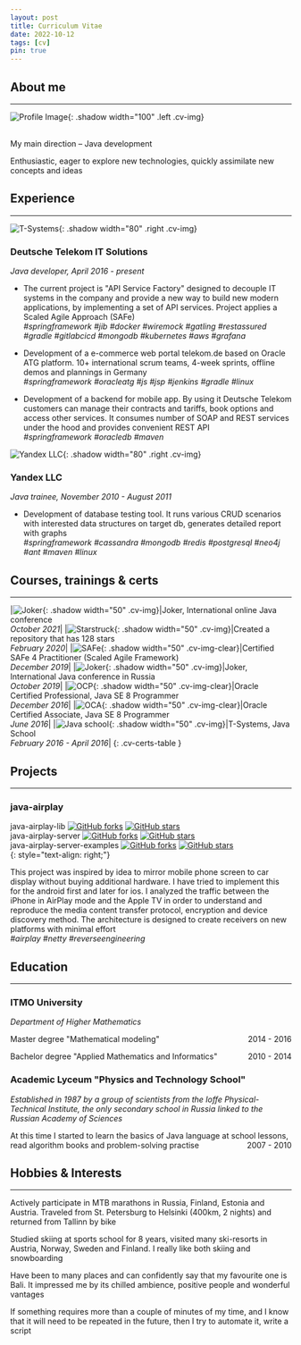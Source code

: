 ```yaml
---
layout: post
title: Curriculum Vitae
date: 2022-10-12
tags: [cv]
pin: true
---
```


## About me
---

![Profile Image](/assets/img/profile.jpg){: .shadow width="100" .left .cv-img}

<br>
My main direction – Java development

Enthusiastic, eager to explore new technologies, quickly assimilate new concepts and ideas

## Experience
---

![T-Systems](/assets/img/posts/2022-10-12/t-systems-logo.png){: .shadow width="80" .right .cv-img}
### Deutsche Telekom IT Solutions
_Java developer, April 2016 - present_

- The current project is "API Service Factory" designed to decouple IT systems in the company and provide a new way to
  build new modern applications, by implementing a set of API services.
  Project applies a Scaled Agile Approach (SAFe) \
  *#springframework* *#jib* *#docker* *#wiremock* *#gatling* *#restassured* *#gradle* *#gitlabcicd* *#mongodb*
  *#kubernetes* *#aws* *#grafana*

- Development of a e-commerce web portal telekom.de based on Oracle ATG platform. 10+ international scrum teams,
  4-week sprints, offline demos and plannings in Germany \
  *#springframework* *#oracleatg* *#js* *#jsp* *#jenkins* *#gradle* *#linux*

- Development of a backend for mobile app. By using it Deutsche Telekom customers can manage their contracts and
  tariffs, book options and access other services.
  It consumes number of SOAP and REST services under the hood and provides convenient REST API \
  *#springframework* *#oracledb* *#maven*

![Yandex LLC](/assets/img/posts/2022-10-12/yandex-logo.jpg){: .shadow width="80" .right .cv-img}
### Yandex LLC
_Java trainee, November 2010 - August 2011_

- Development of database testing tool. It runs various CRUD scenarios with interested data structures on target db,
  generates detailed report with graphs \
  *#springframework* *#cassandra* *#mongodb* *#redis* *#postgresql* *#neo4j* *#ant* *#maven* *#linux*

## Courses, trainings & certs
---

|![Joker](/assets/img/posts/2022-10-12/joker_logo.jpg){: .shadow width="50" .cv-img}|Joker, International online Java conference <br> _October 2021_|
|![Starstruck](/assets/img/posts/2022-10-12/starstruck-bronze.png){: .shadow width="50" .cv-img}|Created a repository that has 128 stars <br> _February 2020_|
|![SAFe](/assets/img/posts/2022-10-12/safe_logo.png){: .shadow width="50" .cv-img-clear}|Certified SAFe 4 Practitioner (Scaled Agile Framework) <br> _December 2019_|
|![Joker](/assets/img/posts/2022-10-12/joker_logo.jpg){: .shadow width="50" .cv-img}|Joker, International Java conference in Russia <br> _October 2019_|
|![OCP](/assets/img/posts/2022-10-12/ocp_logo.png){: .shadow width="50" .cv-img-clear}|Oracle Certified Professional, Java SE 8 Programmer <br> _December 2016_|
|![OCA](/assets/img/posts/2022-10-12/oca_logo.png){: .shadow width="50" .cv-img-clear}|Oracle Certified Associate, Java SE 8 Programmer <br> _June 2016_|
|![Java school](/assets/img/posts/2022-10-12/java_school_logo.jpg){: .shadow width="50" .cv-img}|T-Systems, Java School <br> _February 2016 - April 2016_|
{: .cv-certs-table }

## Projects
---

### java-airplay

java-airplay-lib [![GitHub forks](https://img.shields.io/github/forks/serezhka/java-airplay-lib?style=social&label=Fork&maxAge=2592000)](https://GitHub.com/serezhka/java-airplay-lib/network/)
[![GitHub stars](https://img.shields.io/github/stars/serezhka/java-airplay-lib?style=social&label=Star&maxAge=2592000)](https://GitHub.com/serezhka/java-airplay-lib/stargazers/) <br>
java-airplay-server [![GitHub forks](https://img.shields.io/github/forks/serezhka/java-airplay-server?style=social&label=Fork&maxAge=2592000)](https://GitHub.com/serezhka/java-airplay-server/network/)
[![GitHub stars](https://img.shields.io/github/stars/serezhka/java-airplay-server?style=social&label=Star&maxAge=2592000)](https://GitHub.com/serezhka/java-airplay-server/stargazers/) <br>
java-airplay-server-examples [![GitHub forks](https://img.shields.io/github/forks/serezhka/java-airplay-server-examples?style=social&label=Fork&maxAge=2592000)](https://GitHub.com/serezhka/java-airplay-server-examples/network/)
[![GitHub stars](https://img.shields.io/github/stars/serezhka/java-airplay-server-examples?style=social&label=Star&maxAge=2592000)](https://GitHub.com/serezhka/java-airplay-server-examples/stargazers/) <br>
{:  style="text-align: right;"}

This project was inspired by idea to mirror mobile phone screen to car display without buying additional hardware.
I have tried to implement this for the android first and later for ios. I analyzed the traffic between the iPhone
in AirPlay mode and the Apple TV in order to understand and reproduce the media content transfer protocol,
encryption and device discovery method. The architecture is designed to create receivers on new platforms with minimal effort \
*#airplay* *#netty* *#reverseengineering*

## Education
---

### ITMO University
_Department of Higher Mathematics_
<p style="text-align:left;">
    Master degree "Mathematical modeling"
    <span style="float:right;">
        2014 - 2016
    </span>
</p>
<p style="text-align:left;">
    Bachelor degree "Applied Mathematics and Informatics"
    <span style="float:right;">
        2010 - 2014
    </span>
</p>

### Academic Lyceum "Physics and Technology School"
_Established in 1987 by a group of scientists from the Ioffe Physical-Technical Institute, the only secondary school in Russia linked to the Russian Academy of Sciences_

<p style="text-align:left;">
    At this time I started to learn the basics of Java language at school lessons, read algorithm books and problem-solving practise
    <span style="float:right;">
        2007 - 2010
    </span>
</p>

## Hobbies & Interests
---

<i class="fas fa-person-biking"></i> Actively participate in MTB marathons in Russia, Finland, Estonia and Austria. Traveled from St. Petersburg to Helsinki (400km, 2 nights) and returned from Tallinn by bike

<i class="fas fa-person-snowboarding"></i> Studied skiing at sports school for 8 years, visited many ski-resorts in Austria, Norway, Sweden and Finland. I really like both skiing and snowboarding

<i class="fas fa-plane-departure"></i> Have been to many places and can confidently say that my favourite one is Bali. It impressed me by its chilled ambience, positive people and wonderful vantages

<i class="fab fa-raspberry-pi"></i> If something requires more than a couple of minutes of my time, and I know that it will need to be repeated in the future, then I try to automate it, write a script


